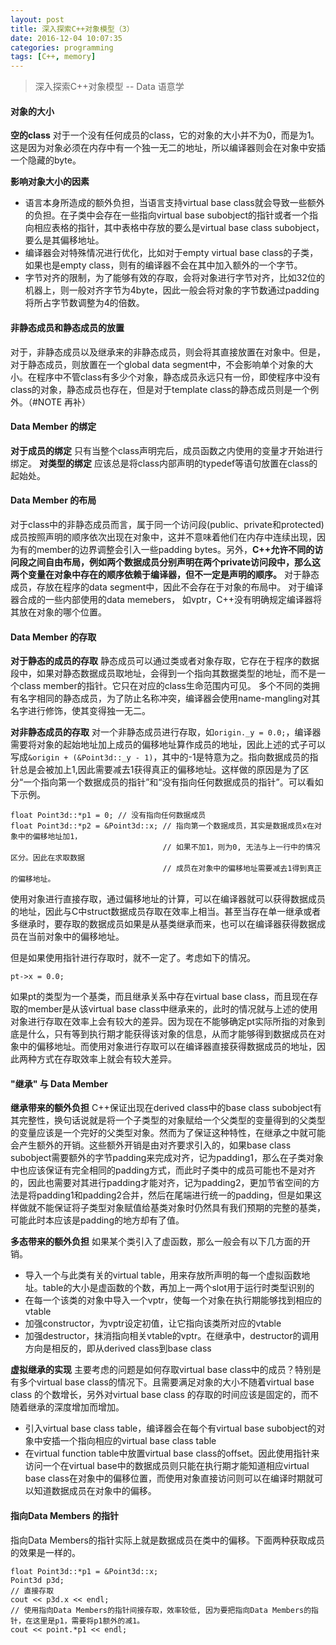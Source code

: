 ```yaml
---
layout: post
title: 深入探索C++对象模型（3）
date: 2016-12-04 10:07:35
categories: programming
tags: [C++, memory]
---
```


> 深入探索C++对象模型 -- Data 语意学

#### 对象的大小

__空的class__
对于一个没有任何成员的class，它的对象的大小并不为0，而是为1。这是因为对象必须在内存中有一个独一无二的地址，所以编译器则会在对象中安插一个隐藏的byte。

__影响对象大小的因素__
- 语言本身所造成的额外负担，当语言支持virtual base class就会导致一些额外的负担。在子类中会存在一些指向virtual base subobject的指针或者一个指向相应表格的指针，其中表格中存放的要么是virtual base class subobject，要么是其偏移地址。
- 编译器会对特殊情况进行优化，比如对于empty virtual base class的子类，如果也是empty class，则有的编译器不会在其中加入额外的一个字节。
- 字节对齐的限制，为了能够有效的存取，会将对象进行字节对齐，比如32位的机器上，则一般对齐字节为4byte，因此一般会将对象的字节数通过padding将所占字节数调整为4的倍数。

#### 非静态成员和静态成员的放置

对于，非静态成员以及继承来的非静态成员，则会将其直接放置在对象中。但是，对于静态成员，则放置在一个global data segment中，不会影响单个对象的大小。在程序中不管class有多少个对象，静态成员永远只有一份，即使程序中没有class的对象，静态成员也存在，但是对于template class的静态成员则是一个例外。（#NOTE 再补）

#### Data Member 的绑定

__对于成员的绑定__
只有当整个class声明完后，成员函数之内使用的变量才开始进行绑定。
__对类型的绑定__
应该总是将class内部声明的typedef等语句放置在class的起始处。

#### Data Member 的布局

对于class中的非静态成员而言，属于同一个访问段(public、private和protected)成员按照声明的顺序依次出现在对象中，这并不意味着他们在内存中连续出现，因为有的member的边界调整会引入一些padding bytes。另外，**C++允许不同的访问段之间自由布局，例如两个数据成员分别声明在两个private访问段中，那么这两个变量在对象中存在的顺序依赖于编译器，但不一定是声明的顺序。**
对于静态成员，存放在程序的data segment中，因此不会存在于对象的布局中。
对于编译器合成的一些内部使用的data memebers， 如vptr，C++没有明确规定编译器将其放在对象的哪个位置。

#### Data Member 的存取

__对于静态的成员的存取__
静态成员可以通过类或者对象存取，它存在于程序的数据段中，如果对静态数据成员取地址，会得到一个指向其数据类型的地址，而不是一个class member的指针。它只在对应的class生命范围内可见。
多个不同的类拥有名字相同的静态成员，为了防止名称冲突，编译器会使用name-mangling对其名字进行修饰，使其变得独一无二。

__对非静态成员的存取__
对一个非静态成员进行存取，如`origin._y = 0.0;`，编译器需要将对象的起始地址加上成员的偏移地址算作成员的地址，因此上述的式子可以写成`&origin + (&Point3d::_y - 1)`，其中的-1是特意为之。指向数据成员的指针总是会被加上1,因此需要减去1获得真正的偏移地址。这样做的原因是为了区分“一个指向第一个数据成员的指针”和“没有指向任何数据成员的指针”。可以看如下示例。
```
float Point3d::*p1 = 0; // 没有指向任何数据成员
float Point3d::*p2 = &Point3d::x; // 指向第一个数据成员，其实是数据成员x在对象中的偏移地址加1，
                                  // 如果不加1，则为0, 无法与上一行中的情况区分。因此在求取数据
                                  // 成员在对象中的偏移地址需要减去1得到真正的偏移地址。
```
使用对象进行直接存取，通过偏移地址的计算，可以在编译器就可以获得数据成员的地址，因此与C中struct数据成员存取在效率上相当。甚至当存在单一继承或者多继承时，要存取的数据成员如果是从基类继承而来，也可以在编译器获得数据成员在当前对象中的偏移地址。

但是如果使用指针进行存取时，就不一定了。考虑如下的情况。
```
pt->x = 0.0;
```
如果pt的类型为一个基类，而且继承关系中存在virtual base class，而且现在存取的member是从该virtual base class中继承来的，此时的情况就与上述的使用对象进行存取在效率上会有较大的差异。因为现在不能够确定pt实际所指的对象到底是什么，只有等到执行期才能获得该对象的信息，从而才能够得到数据成员在对象中的偏移地址。而使用对象进行存取可以在编译器直接获得数据成员的地址，因此两种方式在存取效率上就会有较大差异。

#### "继承" 与 Data Member

__继承带来的额外负担__
C++保证出现在derived class中的base class subobject有其完整性，换句话说就是将一个子类型的对象赋给一个父类型的变量得到的父类型的变量应该是一个完好的父类型对象。然而为了保证这种特性，在继承之中就可能会产生额外的开销。这些额外开销是由对齐要求引入的，如果base class subobject需要额外的字节padding来完成对齐，记为padding1，那么在子类对象中也应该保证有完全相同的padding方式，而此时子类中的成员可能也不是对齐的，因此也需要对其进行padding才能对齐，记为padding2，更加节省空间的方法是将padding1和padding2合并，然后在尾端进行统一的padding，但是如果这样做就不能保证将子类型对象赋值给基类对象时仍然具有我们预期的完整的基类，可能此时本应该是padding的地方却有了值。

__多态带来的额外负担__
如果某个类引入了虚函数，那么一般会有以下几方面的开销。
- 导入一个与此类有关的virtual table，用来存放所声明的每一个虚拟函数地址。table的大小是虚函数的个数，再加上一两个slot用于运行时类型识别的
- 在每一个该类的对象中导入一个vptr，使每一个对象在执行期能够找到相应的vtable
- 加强constructor，为vptr设定初值，让它指向该类所对应的vtable
- 加强destructor，抹消指向相关vtable的vptr。在继承中，destructor的调用方向是相反的，即从derived class到base class

__虚拟继承的实现__
主要考虑的问题是如何存取virtual base class中的成员？特别是有多个virtual base class的情况下。且需要满足对象的大小不随着virtual base class 的个数增长，另外对virtual base class 的存取的时间应该是固定的，而不随着继承的深度增加而增加。
- 引入virtual base class table，编译器会在每个有virtual base subobject的对象中安插一个指向相应的virtual base class table
- 在virtual function table中放置virtual base class的offset。因此使用指针来访问一个在virtual base中的数据成员则只能在执行期才能知道相应virtual base class在对象中的偏移位置，而使用对象直接访问则可以在编译时期就可以知道数据成员在对象中的偏移。

#### 指向Data Members 的指针
指向Data Members的指针实际上就是数据成员在类中的偏移。下面两种获取成员的效果是一样的。
```
float Point3d::*p1 = &Point3d::x;
Point3d p3d;
// 直接存取
cout << p3d.x << endl;
// 使用指向Data Members的指针间接存取，效率较低, 因为要把指向Data Members的指针，在这里是p1，需要将p1额外的减1。
cout << point.*p1 << endl;
```

